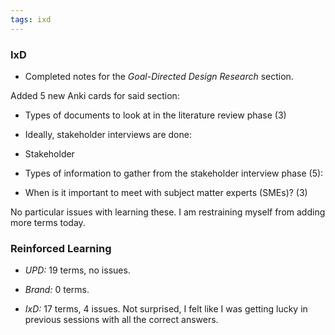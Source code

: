 ```yaml
---
tags: ixd
---
```


### IxD

* Completed notes for the *Goal-Directed Design Research* section.

Added 5 new Anki cards for said section:

* Types of documents to look at in the literature review phase (3)

* Ideally, stakeholder interviews are done:

* Stakeholder

* Types of information to gather from the stakeholder interview phase (5):

* When is it important to meet with subject matter experts (SMEs)? (3)

No particular issues with learning these. I am restraining myself from adding more terms today.

### Reinforced Learning

* *UPD:* 19 terms, no issues.

* *Brand:* 0 terms.

* *IxD:* 17 terms, 4 issues. Not surprised, I felt like I was getting lucky in previous sessions with all the correct answers.

